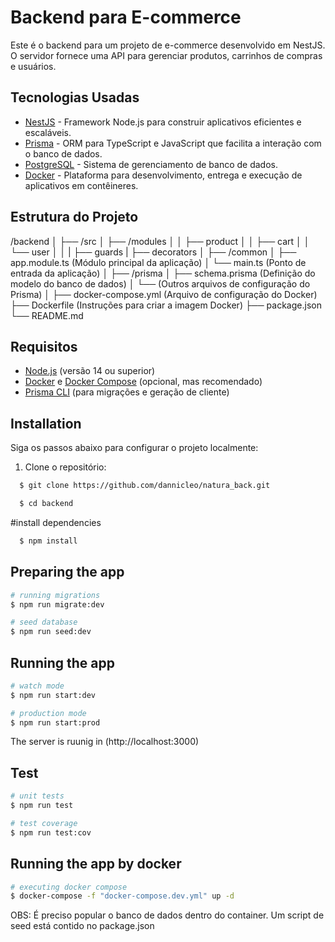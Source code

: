 # Backend para E-commerce

Este é o backend para um projeto de e-commerce desenvolvido em NestJS. O servidor fornece uma API para gerenciar produtos, carrinhos de compras e usuários.

## Tecnologias Usadas

- [NestJS](https://nestjs.com/) - Framework Node.js para construir aplicativos eficientes e escaláveis.
- [Prisma](https://www.prisma.io/) - ORM para TypeScript e JavaScript que facilita a interação com o banco de dados.
- [PostgreSQL](https://www.postgresql.org/) - Sistema de gerenciamento de banco de dados.
- [Docker](https://www.docker.com/) - Plataforma para desenvolvimento, entrega e execução de aplicativos em contêineres.

## Estrutura do Projeto

/backend
│
├── /src
│   ├── /modules
│   │   ├── product
│   │   ├── cart
│   │   └── user
│   │
|   ├── guards
|   ├── decorators
│   ├── /common
│   ├── app.module.ts (Módulo principal da aplicação)
│   └── main.ts (Ponto de entrada da aplicação)
│
├── /prisma
│   ├── schema.prisma (Definição do modelo do banco de dados)
│   └── (Outros arquivos de configuração do Prisma)
│
├── docker-compose.yml (Arquivo de configuração do Docker)
├── Dockerfile (Instruções para criar a imagem Docker)
├── package.json
└── README.md

## Requisitos

- [Node.js](https://nodejs.org/) (versão 14 ou superior)
- [Docker](https://www.docker.com/) e [Docker Compose](https://docs.docker.com/compose/) (opcional, mas recomendado)
- [Prisma CLI](https://www.prisma.io/docs/reference/api-reference/prisma-cli-reference) (para migrações e geração de cliente)

## Installation

Siga os passos abaixo para configurar o projeto localmente:

1. Clone o repositório:

```bash
  $ git clone https://github.com/dannicleo/natura_back.git

  $ cd backend
```

#install dependencies
```bash
  $ npm install
```

## Preparing the app

```bash
# running migrations
$ npm run migrate:dev

# seed database
$ npm run seed:dev

```

## Running the app

```bash
# watch mode
$ npm run start:dev

# production mode
$ npm run start:prod
```

The server is ruunig in (http://localhost:3000)

## Test

```bash
# unit tests
$ npm run test

# test coverage
$ npm run test:cov
```

## Running the app by docker

```bash
# executing docker compose
$ docker-compose -f "docker-compose.dev.yml" up -d
```

OBS: É preciso popular o banco de dados dentro do container. Um script de seed está contido no package.json

